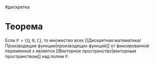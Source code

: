 #дискретка 
# Теорема
Если $\mathbb{P} = \{ \mathbb{Q}, \mathbb{R}, \mathbb{C}\}$, то множество всех [[Дискретная математика/Производящие функции|производящих функций]] от фиксированной переменной x является [[Векторное пространство|векторным пространством]] над полем $\mathbb{P}$.